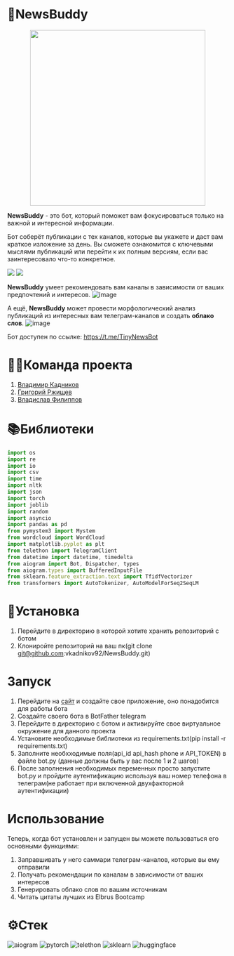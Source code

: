 # 🤖NewsBuddy

<p align="center">
  <img src="img/main.png" width="400">
</p>

**NewsBuddy** - это бот, который поможет вам фокусироваться только на важной и интересной информации.    

Бот соберёт публикации с тех каналов, которые вы укажете и даст вам краткое изложение за день. Вы сможете ознакомится с ключевыми мыслями публикаций или перейти к их полным версиям, если вас заинтересовало что-то конкретное. 

<p float="left">
  <img src="img/summary.png" />
  <img src="img/full_news.png" /> 
</p>

**NewsBuddy** умеет рекомендовать вам каналы в зависимости от ваших предпочтений и интересов. 
![image](img/recsys.png)

А ещё, **NewsBuddy** может провести морфологический анализ публикаций из интересных вам телеграм-каналов и создать **облако слов**.
![image](img/cloud.png)

Бот доступен по ссылке: https://t.me/TinyNewsBot


# 🦸‍♂️Команда проекта
1. [Владимир Кадников](https://github.com/vkadnikov92)
2. [Григорий Ржищев](https://github.com/Rzhischev)
3. [Владислав Филиппов](https://github.com/Vlad1slawoo)
   
# 📚Библиотеки
```typescript
import os
import re
import io
import csv
import time
import nltk
import json
import torch
import joblib
import random
import asyncio
import pandas as pd
from pymystem3 import Mystem
from wordcloud import WordCloud
import matplotlib.pyplot as plt
from telethon import TelegramClient
from datetime import datetime, timedelta
from aiogram import Bot, Dispatcher, types
from aiogram.types import BufferedInputFile
from sklearn.feature_extraction.text import TfidfVectorizer
from transformers import AutoTokenizer, AutoModelForSeq2SeqLM
```
# 📄Установка 
1. Перейдите в директорию в которой хотите хранить репозиторий с ботом
2. Клониройте репозиторий на ваш пк(git clone git@github.com:vkadnikov92/NewsBuddy.git)
# Запуск 
1. Перейдите на [сайт](https://my.telegram.org/auth) и создайте свое приложение, оно понадобится для работы бота
2. Создайте своего бота в BotFather telegram 
3. Перейдите в директорию с ботом и активируйте свое виртуальное окружение для данного проекта
4. Установите необходимые библиотеки из requirements.txt(pip install -r requirements.txt)
5. Заполните необхходимые поля(api_id api_hash phone и API_TOKEN) в файле bot.py (данные должны быть у вас после 1 и 2 шагов)
6. После заполнения необходимых переменных просто запустите bot.py и пройдите аутентификацию используя ваш номер телефона в телеграм(не работает при включенной двухфакторной аутентификации)
# Использование 
Теперь, когда бот установлен и запущен вы можете пользоваться его основными функциями:
1. Заправшивать у него саммари телеграм-каналов, которые вы ему отправили
2. Получать рекомендации по каналам в зависимости от ваших интересов
3. Генерировать облако слов по вашим источникам
4. Читать цитаты лучших из Elbrus Bootcamp

# ⚙️Стек
![aiogram](https://img.shields.io/badge/aiogram-Used-blue)
![pytorch](https://img.shields.io/badge/pytorch-Used-yellow)
![telethon](https://img.shields.io/badge/telethon-Used-green)
![sklearn](https://img.shields.io/badge/sklearn-Used-orange)
![huggingface](https://img.shields.io/badge/huggingface-Used-purple)

